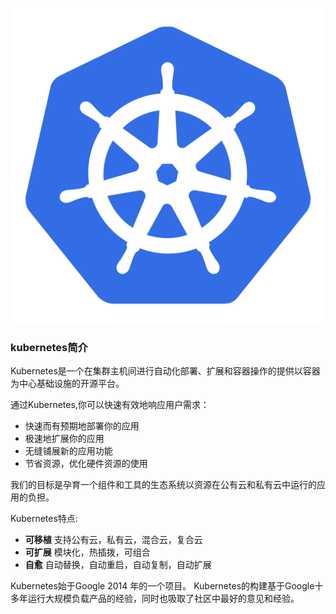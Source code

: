 ![](/assets/import2.png)

### kubernetes简介

Kubernetes是一个在集群主机间进行自动化部署、扩展和容器操作的提供以容器为中心基础设施的开源平台。

通过Kubernetes,你可以快速有效地响应用户需求：

* 快速而有预期地部署你的应用
* 极速地扩展你的应用
* 无缝铺展新的应用功能
* 节省资源，优化硬件资源的使用

我们的目标是孕育一个组件和工具的生态系统以资源在公有云和私有云中运行的应用的负担。

Kubernetes特点:

* **可移植**
    支持公有云，私有云，混合云，复合云
* **可扩展**
    模块化，热插拨，可组合
* **自愈**
    自动替换，自动重启，自动复制，自动扩展

Kubernetes始于Google 2014 年的一个项目。 Kubernetes的构建基于Google十多年运行大规模负载产品的经验，同时也吸取了社区中最好的意见和经验。

